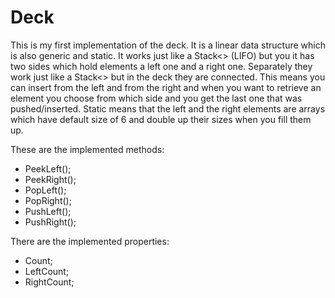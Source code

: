 # Deck

This is my first implementation of the deck. It is a linear data structure which is also 
generic and static. It works just like a Stack<> (LIFO) but you it has two sides which hold elements 
a left one and a right one. Separately they work just like a Stack<> but in the deck
they are connected. This means you can insert from the left and from the right and when 
you want to retrieve an element you choose from which side and you get the last one that
was pushed/inserted. Static means that the left and the right elements are arrays which have default size of 6 
and double up their sizes when you fill them up.

These are the implemented methods:
- PeekLeft();
- PeekRight();
- PopLeft();
- PopRight();
- PushLeft();
- PushRight();

There are the implemented properties:
- Count;
- LeftCount;
- RightCount;
